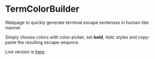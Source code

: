 TermColorBuilder
================

Webpage to quickly generate terminal escape sentenses in human-like manner.

Simply choose colors with color-picker, set **bold**, _italic_ styles and copy-paste the resulting escape-sequnce.

Live version is [here](http://terminal-color-builder.mudasobwa.ru/).
